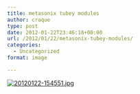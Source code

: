 ```yaml
---
title: metasonix tubey modules
author: craque
type: post
date: 2012-01-22T23:46:18+00:00
url: /2012/01/22/metasonix-tubey-modules/
categories:
  - Uncategorized
format: image

---
```

[<img src="https://sounding.com/blog/wp-content/uploads/2012/01/20120122-154551.jpg" alt="20120122-154551.jpg" class="alignnone size-full" />][1]

 [1]: https://sounding.com/blog/wp-content/uploads/2012/01/20120122-154551.jpg